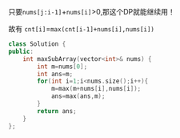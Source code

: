 只要`nums[j:i-1]`+`nums[i]`>0,那这个DP就能继续用！

故有 `cnt[i]`=`max(cnt[i-1]+nums[i],nums[i])`
```cpp
class Solution {
public:
    int maxSubArray(vector<int>& nums) {
        int m=nums[0];
        int ans=m;
        for(int i=1;i<nums.size();i++){
            m=max(m+nums[i],nums[i]);
            ans=max(ans,m);
        }
        return ans;
    }
};
```
